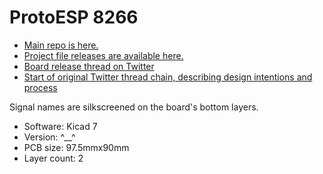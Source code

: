 # ProtoESP 8266

- [Main repo is here.](https://github.com/CRImier/ProtoESP/)
- [Project file releases are available here.](https://github.com/CRImier/ProtoESP/releases)
- [Board release thread on Twitter](https://twitter.com/CRImierTech/status/1481676889353773059)
- [Start of original Twitter thread chain, describing design intentions and process](https://twitter.com/CRImierTech/status/1473325419478847494)

Signal names are silkscreened on the board's bottom layers.

- Software: Kicad 7
- Version: ^__^
- PCB size: 97.5mmx90mm
- Layer count: 2
